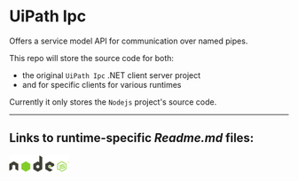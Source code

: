 # UiPath Ipc
Offers a service model API for communication over named pipes.

This repo will store the source code for both:
- the original `UiPath Ipc` .NET client server project
- and for specific clients for various runtimes

Currently it only stores the `Nodejs` project's source code.

----------------




Links to runtime-specific _Readme.md_ files:
----------------

[![Node.js](readme-assets/nodejs.png)](clients/nodejs/README.md)